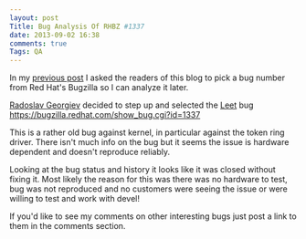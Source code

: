 ```yaml
---
layout: post
Title: Bug Analysis Of RHBZ #1337
date: 2013-09-02 16:38
comments: true
Tags: QA
---
```


In my [previous post](/blog/2013/08/23/red-hats-ebugzilla-hits-one-million-bugs/)
I asked the readers of this blog to pick a bug number from Red Hat's Bugzilla
so I can analyze it later.

[Radoslav Georgiev](http://radorado.me) decided to step up and
selected the [Leet](https://en.wikipedia.org/wiki/Leet) bug
<https://bugzilla.redhat.com/show_bug.cgi?id=1337>

This is a rather old bug against kernel, in particular
against the token ring driver. There isn't much info on the bug but it seems
the issue is hardware dependent and doesn't reproduce reliably.

Looking at the bug status and history it looks like it was closed without
fixing it. Most likely the reason for this was there was no hardware
to test, bug was not reproduced and no customers were seeing the issue or
were willing to test and work with devel!


If you'd like to see my comments on other interesting bugs just post a link
to them in the comments section.


